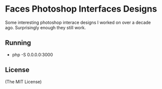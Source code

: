 # Faces Photoshop Interfaces Designs

  Some interesting photoshop interace designs I worked on over a decade ago. Surprisingly enough they still work.
  
## Running

  * php -S 0.0.0.0:3000
  
## License 

(The MIT License)